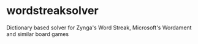 # wordstreaksolver
Dictionary based solver for Zynga's Word Streak, Microsoft's Wordament and similar board games
